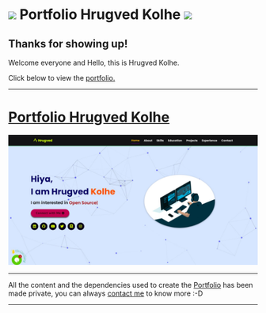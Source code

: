 # <img src="https://media.giphy.com/media/iY8CRBdQXODJSCERIr/giphy.gif" width="30px"> Portfolio Hrugved Kolhe <img src="https://media.giphy.com/media/iY8CRBdQXODJSCERIr/giphy.gif" width="30px">

## Thanks for showing up!

Welcome everyone and Hello, this is Hrugved Kolhe.

Click below to view the [portfolio.](https://hrugved06.github.io/Portfolio-Hrugved-Kolhe/) </br>

---

# [Portfolio Hrugved Kolhe](https://hrugved06.github.io/Portfolio-Hrugved-Kolhe/)
![Portfolio](https://raw.githubusercontent.com/hrugved06/Portfolio-Hrugved-Kolhe/main/holdings/images/projects/websitefpp.jpeg?token=AOJQLXZOQ4JH2XUZIPG6OF3BHUCBG)

---

All the content and the dependencies used to create the [Portfolio](https://hrugved06.github.io/Portfolio-Hrugved-Kolhe/) has been made private, you can always [contact me](https://www.linkedin.com/in/hrugved-kolhe-364881193/) to know more :-D

---
